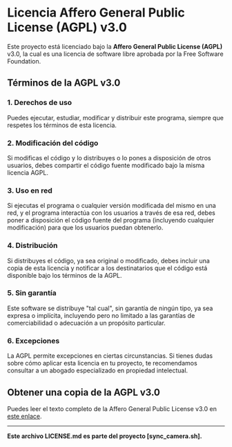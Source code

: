 # Licencia Affero General Public License (AGPL) v3.0

Este proyecto está licenciado bajo la **Affero General Public License (AGPL)** v3.0, la cual es una licencia de software libre aprobada por la Free Software Foundation.

## Términos de la AGPL v3.0

### 1. Derechos de uso

Puedes ejecutar, estudiar, modificar y distribuir este programa, siempre que respetes los términos de esta licencia.

### 2. Modificación del código

Si modificas el código y lo distribuyes o lo pones a disposición de otros usuarios, debes compartir el código fuente modificado bajo la misma licencia AGPL.

### 3. Uso en red

Si ejecutas el programa o cualquier versión modificada del mismo en una red, y el programa interactúa con los usuarios a través de esa red, debes poner a disposición el código fuente del programa (incluyendo cualquier modificación) para que los usuarios puedan obtenerlo.

### 4. Distribución

Si distribuyes el código, ya sea original o modificado, debes incluir una copia de esta licencia y notificar a los destinatarios que el código está disponible bajo los términos de la AGPL.

### 5. Sin garantía

Este software se distribuye "tal cual", sin garantía de ningún tipo, ya sea expresa o implícita, incluyendo pero no limitado a las garantías de comerciabilidad o adecuación a un propósito particular. 

### 6. Excepciones

La AGPL permite excepciones en ciertas circunstancias. Si tienes dudas sobre cómo aplicar esta licencia en tu proyecto, te recomendamos consultar a un abogado especializado en propiedad intelectual.

## Obtener una copia de la AGPL v3.0

Puedes leer el texto completo de la Affero General Public License v3.0 en [este enlace](https://www.gnu.org/licenses/agpl-3.0.html).

---

**Este archivo LICENSE.md es parte del proyecto [sync_camera.sh].**
